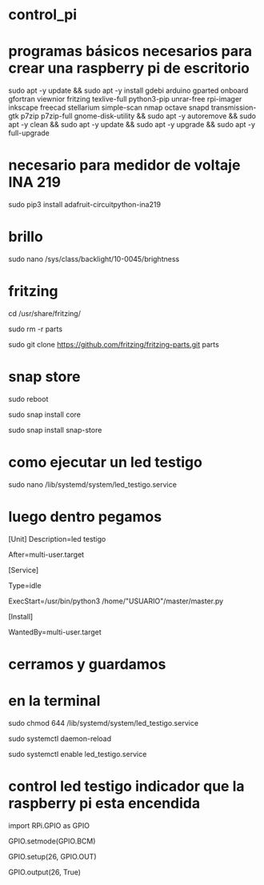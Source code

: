 # control_pi
# programas básicos necesarios para crear una raspberry pi de escritorio 

sudo apt -y update && sudo apt -y install gdebi arduino gparted onboard gfortran viewnior fritzing texlive-full python3-pip unrar-free rpi-imager inkscape freecad stellarium simple-scan nmap octave snapd transmission-gtk p7zip p7zip-full gnome-disk-utility && sudo apt -y autoremove && sudo apt -y clean && sudo apt -y update && sudo apt -y upgrade && sudo apt -y full-upgrade

# necesario para medidor de voltaje INA 219
sudo pip3 install adafruit-circuitpython-ina219

# brillo 
sudo nano /sys/class/backlight/10-0045/brightness

# fritzing
cd /usr/share/fritzing/ 

sudo rm -r parts 

sudo git clone https://github.com/fritzing/fritzing-parts.git parts 


# snap store
sudo reboot

sudo snap install core

sudo snap install snap-store

# como ejecutar un led testigo
sudo nano /lib/systemd/system/led_testigo.service
# luego dentro pegamos
[Unit]
Description=led testigo

After=multi-user.target


[Service]

Type=idle

ExecStart=/usr/bin/python3 /home/"USUARIO"/master/master.py


[Install]

WantedBy=multi-user.target

# cerramos y guardamos

# en la terminal 

sudo chmod 644 /lib/systemd/system/led_testigo.service

sudo systemctl daemon-reload

sudo systemctl enable led_testigo.service

# control led testigo indicador que la raspberry pi esta encendida 

import RPi.GPIO as GPIO

GPIO.setmode(GPIO.BCM)

GPIO.setup(26, GPIO.OUT)

GPIO.output(26, True)
